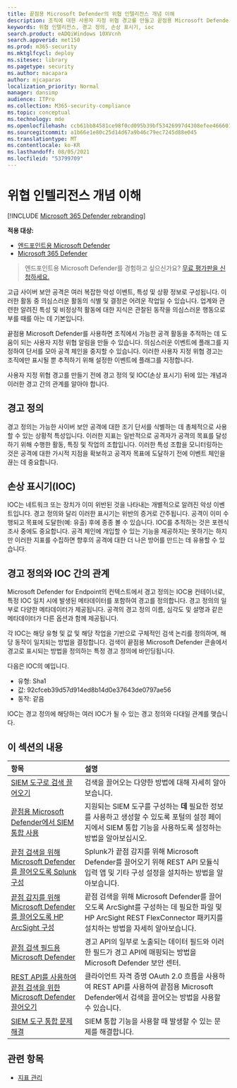 ```yaml
---
title: 끝점용 Microsoft Defender의 위협 인텔리전스 개념 이해
description: 조직에 대한 사용자 지정 위협 경고를 만들고 끝점용 Microsoft Defender의 위협 인텔리전스에 대한 개념 학습
keywords: 위협 인텔리전스, 경고 정의, 손상 표시기, ioc
search.product: eADQiWindows 10XVcnh
search.appverid: met150
ms.prod: m365-security
ms.mktglfcycl: deploy
ms.sitesec: library
ms.pagetype: security
ms.author: macapara
author: mjcaparas
localization_priority: Normal
manager: dansimp
audience: ITPro
ms.collection: M365-security-compliance
ms.topic: conceptual
ms.technology: mde
ms.openlocfilehash: ccb61bb84581ce98f0cd095b39bf53426997d4308efee4666011e9c85b9100d0
ms.sourcegitcommit: a1b66e1e80c25d14d67a9b46c79ec7245d88e045
ms.translationtype: MT
ms.contentlocale: ko-KR
ms.lasthandoff: 08/05/2021
ms.locfileid: "53799709"
---
```

# <a name="understand-threat-intelligence-concepts"></a>위협 인텔리전스 개념 이해

[!INCLUDE [Microsoft 365 Defender rebranding](../../includes/microsoft-defender.md)]

**적용 대상:**
- [엔드포인트용 Microsoft Defender](https://go.microsoft.com/fwlink/?linkid=2154037)
- [Microsoft 365 Defender](https://go.microsoft.com/fwlink/?linkid=2118804)



> 엔드포인트용 Microsoft Defender를 경험하고 싶으신가요? [무료 평가판을 신청하세요.](https://signup.microsoft.com/create-account/signup?products=7f379fee-c4f9-4278-b0a1-e4c8c2fcdf7e&ru=https://aka.ms/MDEp2OpenTrial?ocid=docs-wdatp-threatindicator-abovefoldlink)

고급 사이버 보안 공격은 여러 복잡한 악성 이벤트, 특성 및 상황 정보로 구성됩니다. 이러한 활동 중 의심스러운 활동의 식별 및 결정은 어려운 작업일 수 있습니다. 업계와 관련한 알려진 특성 및 비정상적 활동에 대한 지식은 관찰된 동작을 의심스러운 행동으로 부를 때를 아는 데 기본입니다.

끝점용 Microsoft Defender를 사용하면 조직에서 가능한 공격 활동을 추적하는 데 도움이 되는 사용자 지정 위협 알림을 만들 수 있습니다. 의심스러운 이벤트에 플래그를 지정하여 단서를 모아 공격 체인을 중지할 수 있습니다. 이러한 사용자 지정 위협 경고는 조직에만 표시될 뿐 추적하기 위해 설정한 이벤트에 플래그를 지정합니다.

사용자 지정 위협 경고를 만들기 전에 경고 정의 및 IOC(손상 표시기) 뒤에 있는 개념과 이러한 경고 간의 관계를 알아야 합니다.

## <a name="alert-definitions"></a>경고 정의
경고 정의는 가능한 사이버 보안 공격에 대한 조기 단서를 식별하는 데 총체적으로 사용할 수 있는 상황적 특성입니다. 이러한 지표는 일반적으로 공격자가 공격의 목표를 달성하기 위해 수행한 활동, 특징 및 작업의 조합입니다. 이러한 특성 조합을 모니터링하는 것은 공격에 대한 가시적 지점을 확보하고 공격자 목표에 도달하기 전에 이벤트 체인을 끊는 데 중요합니다.

## <a name="indicators-of-compromise-ioc"></a>손상 표시기(IOC)
IOC는 네트워크 또는 장치가 이미 위반된 것을 나타내는 개별적으로 알려진 악성 이벤트입니다. 경고 정의와 달리 이러한 표시기는 위반의 증거로 간주됩니다. 공격이 이미 수행되고 목표에 도달한(예: 유출) 후에 종종 볼 수 있습니다. IOC를 추적하는 것은 포렌식 조사 중에도 중요합니다. 공격 체인에 개입할 수 있는 기능을 제공하지는 못하기는 하지만 이러한 지표를 수집하면 향후의 공격에 대한 더 나은 방어를 만드는 데 유용할 수 있습니다.

## <a name="relationship-between-alert-definitions-and-iocs"></a>경고 정의와 IOC 간의 관계
Microsoft Defender for Endpoint의 컨텍스트에서 경고 정의는 IOC용 컨테이너로, 특정 IOC 일치 시에 발생된 메타데이터를 포함하여 경고를 정의합니다. 경고 정의의 일부로 다양한 메타데이터가 제공됩니다. 공격의 경고 정의 이름, 심각도 및 설명과 같은 메타데이터가 다른 옵션과 함께 제공됩니다.

각 IOC는 해당 유형 및 값 및 해당 작업을 기반으로 구체적인 검색 논리를 정의하며, 해당 동작이 일치되는 방법을 결정합니다. 검색이 끝점용 Microsoft Defender 콘솔에서 경고로 표시되는 방법을 정의하는 특정 경고 정의에 바인딩됩니다.

다음은 IOC의 예입니다.
- 유형: Sha1
- 값: 92cfceb39d57d914ed8b14d0e37643de0797ae56
- 동작: 같음

IOC는 경고 정의에 해당하는 여러 IOC가 될 수 있는 경고 정의와 다대일 관계를 맺습니다.

## <a name="in-this-section"></a>이 섹션의 내용

항목 | 설명
:---|:---
[SIEM 도구로 검색 끌어오기](configure-siem.md)| 검색을 끌어오는 다양한 방법에 대해 자세히 알아보습니다.
[끝점용 Microsoft Defender에서 SIEM 통합 사용](enable-siem-integration.md)| 지원되는 SIEM 도구를 구성하는 **데** 필요한 정보를 사용하고 생성할 수 있도록 포털의 설정 페이지에서 SIEM 통합 기능을 사용하도록 설정하는 방법을 알아보십시오.
[끝점 검색을 위해 Microsoft Defender를 끌어오도록 Splunk 구성](configure-siem.md)| Splunk가 끝점 감지를 위해 Microsoft Defender를 끌어오기 위해 REST API 모듈식 입력 앱 및 기타 구성 설정을 설치하는 방법을 알아보습니다.
[끝점 감지를 위해 Microsoft Defender를 끌어오도록 HP ArcSight 구성](configure-arcsight.md)| 끝점 검색을 위해 Microsoft Defender를 끌어오도록 ArcSight를 구성하는 데 필요한 파일 및 HP ArcSight REST FlexConnector 패키지를 설치하는 방법을 자세히 알아보습니다.
[끝점 검색 필드용 Microsoft Defender](api-portal-mapping.md) | 경고 API의 일부로 노출되는 데이터 필드와 이러한 필드가 경고 API에 매핑되는 방법을 Microsoft Defender 보안 센터.
[REST API를 사용하여 끝점 검색을 위한 Microsoft Defender 끌어오기](pull-alerts-using-rest-api.md) | 클라이언트 자격 증명 OAuth 2.0 흐름을 사용하여 REST API를 사용하여 끝점용 Microsoft Defender에서 검색을 끌어오는 방법을 사용할 수 있습니다.
[SIEM 도구 통합 문제 해결](troubleshoot-siem.md) | SIEM 통합 기능을 사용할 때 발생할 수 있는 문제를 해결합니다.



## <a name="related-topics"></a>관련 항목
- [지표 관리](manage-indicators.md)
